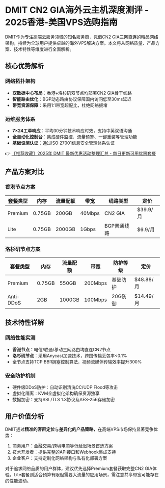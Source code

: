 # DMIT CN2 GIA海外云主机深度测评 - 2025香港-美国VPS选购指南

[DMIT](https://bit.ly/dmit_coupon)作为专注高端云服务领域的知名服务商，凭借CN2 GIA三网直连的精品网络架构，持续为全球用户提供卓越的海外VPS解决方案。本文将从网络质量、产品方案、技术特性等维度进行全面解析。

## 核心优势解析

### 网络拓扑架构
- **双数据中心布局**：香港+洛杉矶双节点均部署CN2 GIA骨干线路
- **智能路由优化**：BGP动态路由协议保障国内访问低至30ms延迟
- **带宽资源保障**：采用1:1带宽超配比，杜绝网络拥堵

### 运维服务体系
- **7×24工单响应**：平均30分钟技术响应时效，支持中英双语沟通
- **全自动化控制台**：集成硬件监控、流量预警、一键重装等管理功能
- **基础设施认证**：通过ISO 27001信息安全管理体系认证

👉 [【推荐收藏】2025年 DMIT 最新优惠活动整理汇总 - 每日更新可用优惠套餐](https://bit.ly/dmit_coupon)

## 产品方案对比

### 香港节点方案
| 套餐类型   | 内存   | 流量配额 | 带宽   | 线路类型    | 定价       |
|------------|--------|----------|--------|-------------|------------|
| Premium    | 0.75GB | 200GB    | 40Mbps | CN2 GIA     | $39.9/月   |
| Lite       | 0.75GB | 2000GB   | 1Gbps  | BGP普通线路 | $6.9/月    |

### 洛杉矶节点方案
| 套餐类型   | 内存   | 流量配额 | 带宽    | 防护等级   | 定价       |
|------------|--------|----------|---------|------------|------------|
| Premium    | 0.75GB | 550GB    | 200Mbps | 基础防护   | $48.88/月  |
| Anti-DDoS  | 2GB    | 1000GB   | 100Mbps | 20G防御    | $14.49/月  |

## 技术特性详解

### 网络性能实测
- **香港节点**：电信/联通/移动三网路由均直连CN2节点
- **洛杉矶节点**：采用Anycast加速技术，跨国传输丢包率<0.1%
- 全节点支持TCP BBR拥塞控制算法，视频流媒体传输效率提升300%

### 安全防护机制
- 硬件级DDoS防护：自动识别清洗CC/UDP Flood等攻击
- 虚拟化隔离：KVM全虚拟化架构确保资源独享
- 数据加密：支持SSL/TLS 1.3协议及AES-256存储加密

## 用户价值分析
DMIT通过**精准的客群定位**与**差异化的产品策略**，在高端VPS市场保持显著竞争优势：
1. 商务用户：金融交易/跨境电商等低延迟场景首选方案
2. 技术开发者：提供完整的API接口和Webhook集成支持
3. 企业客户：支持定制化网络架构与私有化部署方案

对于追求网络品质的用户群体，建议优先选择Premium套餐获取完整CN2 GIA体验。Lite套餐则适合预算有限但需要大流量的应用场景，需注意共享带宽可能存在的性能波动。